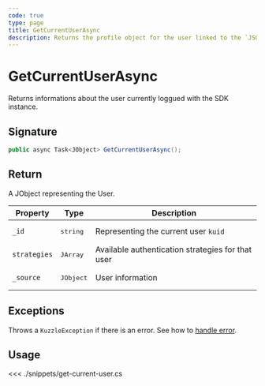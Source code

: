 ```yaml
---
code: true
type: page
title: GetCurrentUserAsync
description: Returns the profile object for the user linked to the `JSON Web Token`
---
```


# GetCurrentUserAsync

Returns informations about the user currently loggued with the SDK instance.

## Signature

```csharp
public async Task<JObject> GetCurrentUserAsync();
```

## Return

A JObject representing the User.

| Property     | Type               | Description                                       |
|--------------|--------------------|---------------------------------------------------|
| `_id`        | <pre>string</pre>  | Representing the current user `kuid`              |
| `strategies` | <pre>JArray</pre>  | Available authentication strategies for that user |
| `_source`    | <pre>JObject</pre> | User information                                  |

## Exceptions

Throws a `KuzzleException` if there is an error. See how to [handle error](/sdk/csharp/1/essentials/error-handling).

## Usage

<<< ./snippets/get-current-user.cs
